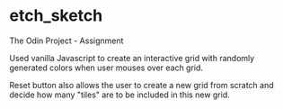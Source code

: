 # etch_sketch
The Odin Project - Assignment

Used vanilla Javascript to create an interactive grid with randomly generated colors when user mouses over each grid.

Reset button also allows the user to create a new grid from scratch and decide how many "tiles" are to be included in this new grid.

